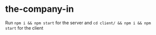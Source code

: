 # the-company-in

Run `npm i && npm start` for the server 
and `cd client/ && npm i && npm start` for the client
